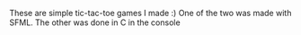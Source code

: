 These are simple tic-tac-toe games I made :)
One of the two was made with SFML. The other was done in C in the console
